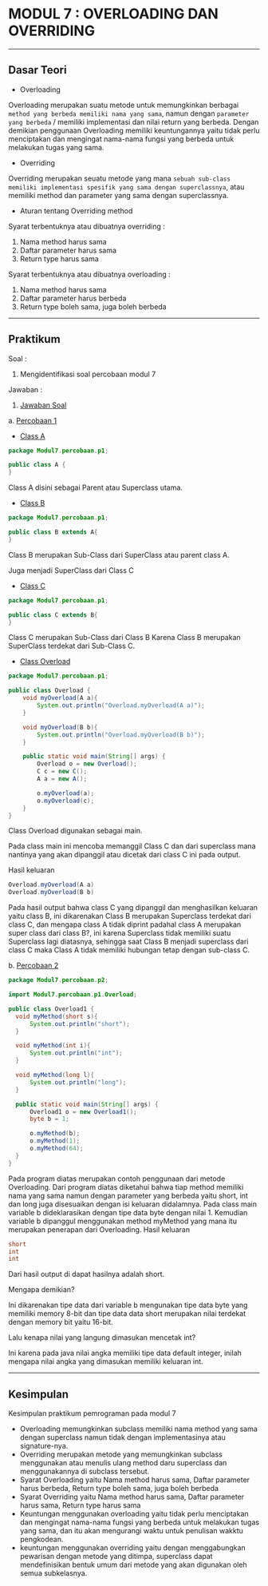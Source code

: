 # MODUL 7 : OVERLOADING DAN OVERRIDING

<hr>

## Dasar Teori

* Overloading

Overloading merupakan suatu metode untuk memungkinkan berbagai `method yang berbeda memiliki nama yang sama`, namun dengan `parameter yang berbeda` / memiliki implementasi dan nilai return yang berbeda. Dengan demikian penggunaan Overloading memiliki keuntungannya yaitu tidak perlu menciptakan dan mengingat nama-nama fungsi yang berbeda untuk melakukan tugas yang sama.

* Overriding

Overriding merupakan seuatu metode yang mana `sebuah sub-class memiliki implementasi spesifik yang sama dengan superclassnya`, atau memiliki method dan parameter yang sama dengan superclassnya.

* Aturan tentang Overriding method

Syarat terbentuknya atau dibuatnya overriding :
  1. Nama method harus sama
  2. Daftar parameter harus sama
  3. Return type harus sama

Syarat terbentuknya atau dibuatnya overloading :
  1. Nama method harus sama
  2. Daftar parameter harus berbeda
  3. Return type boleh sama, juga boleh berbeda

<hr>

## Praktikum
Soal : 
1. Mengidentifikasi soal percobaan modul 7

Jawaban :
1. [Jawaban Soal](https://github.com/ajep96/20104010_Ajib-Syah-Abad_S1SEA_Pemrograman2/tree/modul7/src/Modul7/percobaan)

  a. [Percobaan 1](https://github.com/ajep96/20104010_Ajib-Syah-Abad_S1SEA_Pemrograman2/tree/modul7/src/Modul7/percobaan/p1) 
  * [Class A](https://github.com/ajep96/20104010_Ajib-Syah-Abad_S1SEA_Pemrograman2/blob/modul7/src/Modul7/percobaan/p1/A.java)

``` java
package Modul7.percobaan.p1;

public class A {
}
```
Class A disini sebagai Parent atau Superclass utama.
  * [Class B](https://github.com/ajep96/20104010_Ajib-Syah-Abad_S1SEA_Pemrograman2/blob/modul7/src/Modul7/percobaan/p1/B.java)

``` java
package Modul7.percobaan.p1;

public class B extends A{
}
```
Class B merupakan Sub-Class dari SuperClass atau parent class A.

Juga menjadi SuperClass dari Class C
  * [Class C](https://github.com/ajep96/20104010_Ajib-Syah-Abad_S1SEA_Pemrograman2/blob/modul7/src/Modul7/percobaan/p1/C.java)

``` java
package Modul7.percobaan.p1;

public class C extends B{
}
```
Class C merupakan Sub-Class dari Class B Karena Class B merupakan SuperClass terdekat dari Sub-Class C.
  * [Class Overload](https://github.com/ajep96/20104010_Ajib-Syah-Abad_S1SEA_Pemrograman2/blob/modul7/src/Modul7/percobaan/p1/Overload.java)
  
``` java
package Modul7.percobaan.p1;

public class Overload {
    void myOverload(A a){
        System.out.println("Overload.myOverload(A a)");
    }

    void myOverload(B b){
        System.out.println("Overload.myOverload(B b)");
    }

    public static void main(String[] args) {
        Overload o = new Overload();
        C c = new C();
        A a = new A();

        o.myOverload(a);
        o.myOverload(c);
    }
}
```

Class Overload digunakan sebagai main.

Pada class main ini mencoba memanggil Class C dan dari superclass mana nantinya yang akan dipanggil atau dicetak dari class C ini pada output.

Hasil keluaran
```java
Overload.myOverload(A a)
Overload.myOverload(B b)
```
Pada hasil output bahwa class C yang dipanggil dan menghasilkan keluaran yaitu class B, ini dikarenakan Class B merupakan Superclass terdekat dari class C, dan mengapa class A tidak diprint padahal class A merupakan super class dari class B?, ini karena Superclass tidak memiliki suatu Superclass lagi diatasnya, sehingga saat Class B menjadi superclass dari class C maka Class A tidak memiliki hubungan tetap dengan sub-class C.

  b. [Percobaan 2](https://github.com/ajep96/20104010_Ajib-Syah-Abad_S1SEA_Pemrograman2/tree/modul7/src/Modul7/percobaan/p2)
  
  ``` java
  package Modul7.percobaan.p2;

import Modul7.percobaan.p1.Overload;

public class Overload1 {
    void myMethod(short s){
        System.out.println("short");
    }

    void myMethod(int i){
        System.out.println("int");
    }

    void myMethod(long l){
        System.out.println("long");
    }

    public static void main(String[] args) {
        Overload1 o = new Overload1();
        byte b = 1;

        o.myMethod(b);
        o.myMethod(1);
        o.myMethod(64);
    }
}
  ```
  Pada program diatas merupakan contoh penggunaan dari metode Overloading. Dari program diatas diketahui bahwa tiap method memiliki nama yang sama namun dengan parameter yang berbeda yaitu short, int dan long juga disesuaikan dengan isi keluaran didalamnya. Pada class main variable b dideklarasikan dengan tipe data byte dengan nilai 1. Kemudian variable b dipanggul menggunakan method myMethod yang mana itu merupakan penerapan dari Overloading.
  Hasil keluaran
  
  ``` java 
short
int
int
```
Dari hasil output di dapat hasilnya adalah short.

Mengapa demikian?

Ini dikarenakan tipe data dari variable b mengunakan tipe data byte yang memiliki memory 8-bit dan tipe data data short merupakan nilai terdekat dengan memory bit yaitu 16-bit.

Lalu kenapa nilai yang langung dimasukan mencetak int?

Ini karena pada java nilai angka memiliki tipe data default integer, inilah mengapa nilai angka yang dimasukan memiliki keluaran int.

<hr>

## Kesimpulan
Kesimpulan praktikum pemrograman pada modul 7
* Overloading memungkinkan subclass memiliki nama method yang sama dengan superclass namun tidak dengan implementasinya atau signature-nya.
* Overriding merupakan metode yang memungkinkan subclass menggunakan atau menulis ulang method daru superclass dan menggunakannya di subclass tersebut.
* Syarat Overloading yaitu Nama method harus sama, Daftar parameter harus berbeda, Return type boleh sama, juga boleh berbeda
* Syarat Overriding yaitu Nama method harus sama, Daftar parameter harus sama, Return type harus sama
* Keuntungan menggunakan overloading yaitu tidak perlu menciptakan dan mengingat nama-nama fungsi yang berbeda untuk melakukan tugas yang sama, dan itu akan mengurangi waktu untuk penulisan wakktu pengkodean.
* keuntungan menggunakan overriding yaitu dengan menggabungkan pewarisan dengan metode yang ditimpa, superclass dapat mendefinisikan bentuk umum dari metode yang akan digunakan oleh semua subkelasnya.

